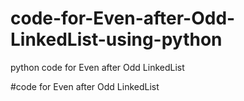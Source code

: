 # code-for-Even-after-Odd-LinkedList-using-python
python code for Even after Odd LinkedList

#code for Even after Odd LinkedList
